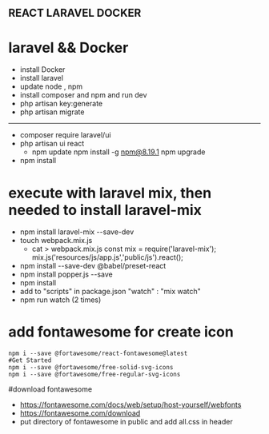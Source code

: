 REACT LARAVEL DOCKER
---
# laravel && Docker
- install Docker
- install laravel
- update node , npm
- install composer and npm and run dev
- php artisan key:generate
- php artisan migrate
- ---
- composer require laravel/ui
- php artisan ui react
  - npm update
    npm install -g npm@8.19.1
    npm upgrade
- npm install
# execute with laravel mix, then needed to install laravel-mix 
- npm install laravel-mix --save-dev
- touch webpack.mix.js
  - cat > webpack.mix.js
    const mix = require('laravel-mix');
    mix.js('resources/js/app.js','public/js').react();
- npm install --save-dev @babel/preset-react
- npm install popper.js --save
- npm install
- add to "scripts" in package.json
    "watch" : "mix watch"
- npm run watch (2 times)

# add fontawesome for create icon
```shell
npm i --save @fortawesome/react-fontawesome@latest
#Get Started
npm i --save @fortawesome/free-solid-svg-icons
npm i --save @fortawesome/free-regular-svg-icons
```
#download fontawesome
- https://fontawesome.com/docs/web/setup/host-yourself/webfonts
- https://fontawesome.com/download
- put directory of fontawesome in public and add all.css in header




